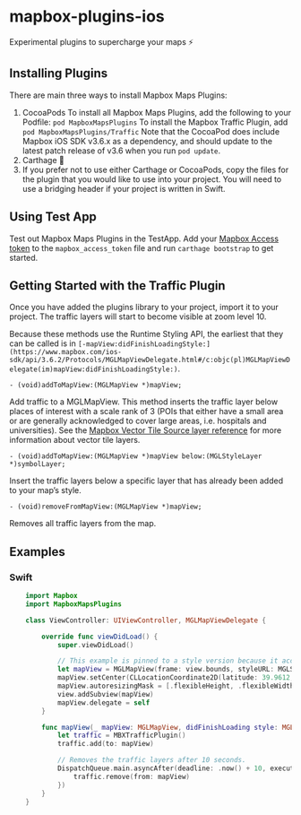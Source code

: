 # mapbox-plugins-ios
Experimental plugins to supercharge your maps ⚡️

## Installing Plugins

There are main three ways to install Mapbox Maps Plugins:

1. CocoaPods
  To install all Mapbox Maps Plugins, add the following to your Podfile:
  `pod MapboxMapsPlugins`
  To install the Mapbox Traffic Plugin, add
  `pod MapboxMapsPlugins/Traffic`
  Note that the CocoaPod does include Mapbox iOS SDK v3.6.x as a dependency, and should update to the latest patch release of v3.6 when you run `pod update`.
2. Carthage 🤷
3. If you prefer not to use either Carthage or CocoaPods, copy the files for the plugin that you would like to use into your project. You will need to use a bridging header if your project is written in Swift.

## Using Test App

Test out Mapbox Maps Plugins in the TestApp. Add your [Mapbox Access token](https://www.mapbox.com/help/how-access-tokens-work/) to the `mapbox_access_token` file and run `carthage bootstrap` to get started.

## Getting Started with the Traffic Plugin

Once you have added the plugins library to your project, import it to your project. The traffic layers will start to become visible at zoom level 10.

Because these methods use the Runtime Styling API, the earliest that they can be called is in `[-mapView:didFinishLoadingStyle:](https://www.mapbox.com/ios-sdk/api/3.6.2/Protocols/MGLMapViewDelegate.html#/c:objc(pl)MGLMapViewDelegate(im)mapView:didFinishLoadingStyle:)`.

    - (void)addToMapView:(MGLMapView *)mapView;

Add traffic to a MGLMapView. This method inserts the traffic layer below places of interest with a scale rank of 3 (POIs that either have a small area or are generally acknowledged to cover large areas, i.e. hospitals and universities). See the [Mapbox Vector Tile Source layer reference](https://www.mapbox.com/vector-tiles/mapbox-streets-v7/#layer-reference) for more information about vector tile layers.

    - (void)addToMapView:(MGLMapView *)mapView below:(MGLStyleLayer *)symbolLayer;

Insert the traffic layers below a specific layer that has already been added to your map’s style.

    - (void)removeFromMapView:(MGLMapView *)mapView;

Removes all traffic layers from the map.


## Examples

### Swift
```swift
    import Mapbox
    import MapboxMapsPlugins

    class ViewController: UIViewController, MGLMapViewDelegate {

        override func viewDidLoad() {
            super.viewDidLoad()

            // This example is pinned to a style version because it accesses underlying style data.
            let mapView = MGLMapView(frame: view.bounds, styleURL: MGLStyle.lightStyleURL(withVersion: 9))
            mapView.setCenter(CLLocationCoordinate2D(latitude: 39.9612, longitude: -82.9988), zoomLevel: 11, animated: false)
            mapView.autoresizingMask = [.flexibleHeight, .flexibleWidth]
            view.addSubview(mapView)
            mapView.delegate = self
        }

        func mapView(_ mapView: MGLMapView, didFinishLoading style: MGLStyle) {
            let traffic = MBXTrafficPlugin()
            traffic.add(to: mapView)

            // Removes the traffic layers after 10 seconds.
            DispatchQueue.main.asyncAfter(deadline: .now() + 10, execute: {
                traffic.remove(from: mapView)
            })
        }
    }
```
